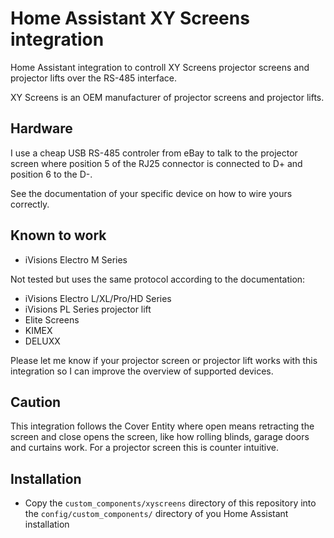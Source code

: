 # Home Assistant XY Screens integration
Home Assistant integration to controll XY Screens projector screens and
projector lifts over the RS-485 interface.

XY Screens is an OEM manufacturer of projector screens and projector lifts.

## Hardware
I use a cheap USB RS-485 controler from eBay to talk to the projector screen
where position 5 of the RJ25 connector is connected to D+ and position 6 to
the D-.

See the documentation of your specific device on how to wire yours correctly.

## Known to work
* iVisions Electro M Series

Not tested but uses the same protocol according to the documentation:
* iVisions Electro L/XL/Pro/HD Series
* iVisions PL Series projector lift
* Elite Screens
* KIMEX
* DELUXX

Please let me know if your projector screen or projector lift works with this
integration so I can improve the overview of supported devices.

## Caution
This integration follows the Cover Entity where open means retracting the
screen and close opens the screen, like how rolling blinds, garage doors and
curtains work. For a projector screen this is counter intuitive.

## Installation
* Copy the `custom_components/xyscreens` directory of this repository into the
`config/custom_components/` directory of you Home Assistant installation 
